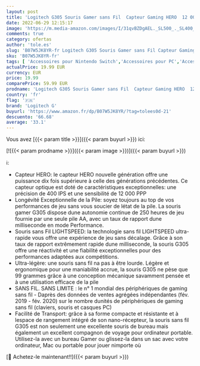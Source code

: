 ```yaml
---
layout: post
title: 'Logitech G305 Souris Gamer sans Fil  Capteur Gaming HERO  12 000 PPP  Ultra-Léger  6 Boutons Programmables  Batterie Longue Durée  Mémoire Intégrée  Compatible avec PC/Mac - Bleu'
date: 2022-06-29 12:15:17
image: 'https://m.media-amazon.com/images/I/31qvBZDgAEL._SL500_._SL400_.jpg'
comments: true
category: ofertas
author: 'tole.es'
slug: 'B07W5JK8YR-fr Logitech G305 Souris Gamer sans Fil Capteur Gaming HERO 12...'
sku: 'B07W5JK8YR-fr'
tags: [ 'Accessoires pour Nintendo Switch','Accessoires pour PC','Accessoires pour PlayStation','Accessoires pour PlayStation 2','Accessoires pour PlayStation 4','Accessoires pour Xbox','Accessoires pour Xbox One','Anciens systèmes','Anciens systèmes PlayStation','Anciens systèmes Xbox','Jeux vidéo','Nintendo Switch:  Consoles, jeux et accessoires','PC: Jeux et accessoires','PlayStation 2: Jeux, consoles et accessoires','PlayStation 4: Consoles, jeux et accessoires','PlayStation: Jeux, consoles et accessoires','Souris gaming pour PC','Xbox One:  Consoles, jeux et accessoires','Xbox: Jeux, consoles et accessoires','logitech g','🇫🇷', ]
actualPrice: 19.99 EUR
currency: EUR
price: 19.99
comparePrice: 59.99 EUR
prodname: 'Logitech G305 Souris Gamer sans Fil  Capteur Gaming HERO  12 000 PPP  Ultra-Léger  6 Boutons Programmables  Batterie Longue Durée  Mémoire Intégrée  Compatible avec PC/Mac - Bleu'
country: 'fr'
flag: '🇫🇷'
brand: 'Logitech G'
buyurl: 'https://www.amazon.fr/dp/B07W5JK8YR/?tag=tolees0d-21'
descuento: '66.68'
average: '33.1'
---
```


Vous avez [{{< param title >}}]({{< param buyurl >}}) ici:

[![{{< param prodname >}}]({{< param image >}})]({{< param buyurl >}})

ℹ️:

- Capteur HERO: le capteur HERO nouvelle génération offre une puissance dix fois supérieure à celle des générations précédentes. Ce capteur optique est doté de caractéristiques exceptionnelles: une précision de 400 IPS et une sensibilité de 12 000 PPP
- Longévité Exceptionnelle de la Pile: soyez toujours au top de vos performances de jeu sans vous soucier de létat de la pile. La souris gamer G305 dispose dune autonomie continue de 250 heures de jeu fournie par une seule pile AA, avec un taux de rapport dune milliseconde en mode Performance.
- Souris sans Fil LIGHTSPEED: la technologie sans fil LIGHTSPEED ultra-rapide vous offre une expérience de jeu sans décalage. Grâce à son taux de rapport extrêmement rapide dune milliseconde, la souris G305 offre une réactivité et une fiabilité exceptionnelles pour des performances adaptées aux compétitions.
- Ultra-légère: une souris sans fil na pas à être lourde. Légère et ergonomique pour une maniabilité accrue, la souris G305 ne pèse que 99 grammes grâce à une conception mécanique savamment pensée et à une utilisation efficace de la pile
- SANS FIL. SANS LIMITE : le n° 1 mondial des périphériques de gaming sans fil - Daprès des données de ventes agrégées indépendantes (fév. 2019 - fév. 2020) sur le nombre dunités de périphériques de gaming sans fil (claviers, souris et casques PC)
- Facilité de Transport: grâce à sa forme compacte et résistante et à lespace de rangement intégré de son nano-récepteur, la souris sans fil G305 est non seulement une excellente souris de bureau mais également un excellent compagnon de voyage pour ordinateur portable. Utilisez-la avec un bureau Gamer ou glissez-la dans un sac avec votre ordinateur, Mac ou portable pour jouer nimporte où

[🛒 Achetez-le maintenant!!]({{< param buyurl >}})
